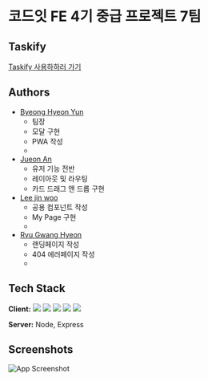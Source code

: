 # 코드잇 FE 4기 중급 프로젝트 7팀

## Taskify

[Taskify 사용하하러 가기](https://taskify-two-gray.vercel.app/)

## Authors

- [Byeong Hyeon Yun](https://www.github.com/78-artilleryman)
  - 팀장
  - 모달 구현
  - PWA 작성
  -
- [Jueon An](https://www.github.com/vinoankr)
  - 유저 기능 전반
  - 레이아웃 및 라우팅
  - 카드 드래그 앤 드롭 구현
- [Lee jin woo](https://www.github.com/yeeZinu)
  - 공용 컴포넌트 작성
  - My Page 구현
  -
- [Ryu Gwang Hyeon](https://www.github.com/RyuGwangHyeon)
  - 랜딩페이지 작성
  - 404 에러페이지 작성
  -

## Tech Stack

**Client:** 
![](https://img.shields.io/badge/React-000000?logo=React)
![](https://img.shields.io/badge/React_Query-000000?logo=reactquery)
![](https://img.shields.io/badge/Typescript-000000?logo=Typescript)
![](https://img.shields.io/badge/PWA-000000?logo=PWA)
![](https://img.shields.io/badge/cssmodules-000000?logo=cssmodules)

**Server:** Node, Express

## Screenshots

![App Screenshot](https://via.placeholder.com/468x300?text=App+Screenshot+Here)

